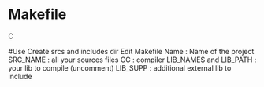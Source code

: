 # Makefile
C

#Use
Create srcs and includes dir
Edit Makefile
Name : Name of the project
SRC_NAME : all your sources files
CC : compiler
LIB_NAMES and LIB_PATH : your lib to compile (uncomment)
LIB_SUPP : additional external lib to include

